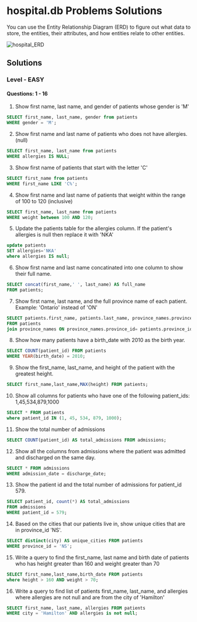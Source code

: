 # hospital.db Problems Solutions

You can use the Entity Relationship Diagram (ERD) to figure out what data to store, the entities, their attributes, and how entities relate to other entities.

![hospital_ERD](https://github.com/user-attachments/assets/e2867c20-6adf-4bf2-8a6b-782a531e0857)

## Solutions
### Level - EASY
#### Questions: 1 - 16
1. Show first name, last name, and gender of patients whose gender is 'M'
```SQL
SELECT first_name, last_name, gender from patients
WHERE gender = 'M';
```
2. Show first name and last name of patients who does not have allergies. (null)
```SQL
SELECT first_name, last_name from patients
WHERE allergies IS NULL;
```
3. Show first name of patients that start with the letter 'C'
```SQL
SELECT first_name from patients
WHERE first_name LIKE 'C%';
```
4. Show first name and last name of patients that weight within the range of 100 to 120 (inclusive)
```SQL
SELECT first_name, last_name from patients
WHERE weight between 100 AND 120;
```
5. Update the patients table for the allergies column. If the patient's allergies is null then replace it with 'NKA'
```SQL
update patients
SET allergies='NKA'
where allergies IS null;
```
6. Show first name and last name concatinated into one column to show their full name.
```SQL
SELECT concat(first_name,' ', last_name) AS full_name
FROM patients;
```
7. Show first name, last name, and the full province name of each patient.
Example: 'Ontario' instead of 'ON'
```SQL
SELECT patients.first_name, patients.last_name, province_names.province_name
FROM patients
join province_names ON province_names.province_id= patients.province_id;
```
8. Show how many patients have a birth_date with 2010 as the birth year.
```SQL
SELECT COUNT(patient_id) FROM patients
WHERE YEAR(birth_date) = 2010;
```
9. Show the first_name, last_name, and height of the patient with the greatest height.
```SQL
SELECT first_name,last_name,MAX(height) FROM patients;
```
10. Show all columns for patients who have one of the following patient_ids: 1,45,534,879,1000
```SQL
SELECT * FROM patients
where patient_id IN (1, 45, 534, 879, 1000);
```
11. Show the total number of admissions
```SQL
SELECT COUNT(patient_id) AS total_admissions FROM admissions;
```
12. Show all the columns from admissions where the patient was admitted and discharged on the same day.
```SQL
SELECT * FROM admissions
WHERE admission_date = discharge_date;
```
13. Show the patient id and the total number of admissions for patient_id 579.
```SQL
SELECT patient_id, count(*) AS total_admissions
FROM admissions
WHERE patient_id = 579;
```
14. Based on the cities that our patients live in, show unique cities that are in province_id 'NS'.
```SQL
SELECT distinct(city) AS unique_cities FROM patients
WHERE province_id = 'NS';
```
15. Write a query to find the first_name, last name and birth date of patients who has height greater than 160 and weight greater than 70
```SQL
SELECT first_name,last_name,birth_date FROM patients
where height > 160 AND weight > 70;
```
16. Write a query to find list of patients first_name, last_name, and allergies where allergies are not null and are from the city of 'Hamilton'
```SQl
SELECT first_name, last_name, allergies FROM patients
WHERE city = 'Hamilton' AND allergies is not null;
```





























